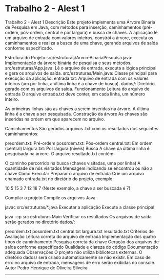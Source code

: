 # Trabalho 2 - Alest 1
Trabalho 2 - Alest 1
Descrição
Este projeto implementa uma Árvore Binária de Pesquisa em Java, com métodos para inserção, caminhamentos (pré-ordem, pós-ordem, central e por largura) e busca de chaves.
A aplicação lê um arquivo de entrada com valores inteiros, constrói a árvore, executa os caminhamentos e realiza a busca de uma chave, gerando arquivos de saída conforme especificado.


Estrutura do Projeto
src/estruturas/ArvoreBinariaPesquisa.java: Implementação da árvore binária de pesquisa e seus métodos.
src/estruturas/App.java: Lê o arquivo de entrada, executa a lógica principal e gera os arquivos de saída.
src/estruturas/Main.java: Classe principal para execução da aplicação.
entrada.txt: Arquivo de entrada com os valores inteiros (um por linha, a última linha é a chave de busca).
dados/: Diretório gerado com os arquivos de saída.
Funcionamento
Leitura do arquivo de entrada
O arquivo entrada.txt deve conter, em cada linha, um número inteiro.


As primeiras linhas são as chaves a serem inseridas na árvore.
A última linha é a chave a ser pesquisada. 
Construção da árvore
As chaves são inseridas na ordem em que aparecem no arquivo.


Caminhamentos
São gerados arquivos .txt com os resultados dos seguintes caminhamentos:


preordem.txt: Pré-ordem
posordem.txt: Pós-ordem
central.txt: Em ordem (central)
largura.txt: Por largura (níveis)
Busca
A chave da última linha é pesquisada na árvore.
O arquivo resultado.txt contém:


O caminho percorrido na busca (chaves visitadas, uma por linha)
A quantidade de nós visitados
Mensagem indicando se encontrou ou não a chave
Como Executar
Preparar o arquivo de entrada
Crie um arquivo chamado entrada.txt no diretório do projeto, exemplo:


10
5
15
3
7
12
18
7
(Neste exemplo, a chave a ser buscada é 7)


Compilar o projeto
Compile os arquivos Java:


javac src/estruturas/*.java
Executar a aplicação
Execute a classe principal:


java -cp src estruturas.Main
Verificar os resultados
Os arquivos de saída serão gerados no diretório dados/:


preordem.txt
posordem.txt
central.txt
largura.txt
resultado.txt
Critérios de Avaliação
Leitura correta do arquivo de entrada
Implementação dos quatro tipos de caminhamento
Pesquisa correta da chave
Geração dos arquivos de saída conforme especificado
Qualidade e clareza do código
Documentação adequada
Observações
O projeto não utiliza bibliotecas externas.
O diretório dados/ será criado automaticamente se não existir.
Em caso de erro no arquivo de entrada, mensagens de erro serão exibidas no console.
Autor
Pedro Henrique de Oliveira Silveira<hr></hr>
